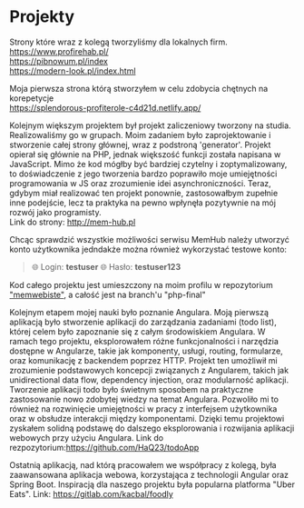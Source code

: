# Projekty
Strony które wraz z kolegą tworzyliśmy dla lokalnych firm.<br>
https://www.profirehab.pl/<br>
https://pibnowum.pl/index<br>
https://modern-look.pl/index.html<br>


Moja pierwsza strona którą stworzyłem w celu zdobycia chętnych na korepetycje<br>
https://splendorous-profiterole-c4d21d.netlify.app/ <br>


Kolejnym większym projektem był projekt zaliczeniowy tworzony na studia. Realizowaliśmy go w grupach. Moim zadaniem było zaprojektowanie i stworzenie całej strony głównej, wraz z podstroną 'generator'. Projekt opierał się głównie na PHP, jednak większość funkcji została napisana w JavaScript. Mimo że kod mógłby być bardziej czytelny i zoptymalizowany, to doświadczenie z jego tworzenia bardzo poprawiło moje umiejętności programowania w JS oraz zrozumienie idei asynchroniczności. Teraz, gdybym miał realizować ten projekt ponownie, zastosowałbym zupełnie inne podejście, lecz ta praktyka na pewno wpłynęła pozytywnie na mój rozwój jako programisty.<br>
Link do strony: http://mem-hub.pl<br>

Chcąc sprawdzić wszystkie możliwości serwisu MemHub należy utworzyć konto użytkownika jedndakże można również wykorzystać testowe konto:
> :globe_with_meridians: Login: **testuser**
> :globe_with_meridians: Hasło: **testuser123**

Kod całego projektu jest umieszczony na moim profilu w repozytorium ["memwebiste"](https://github.com/HaQ23/memwebsite), a całość jest na branch'u "php-final"

Kolejnym etapem mojej nauki było poznanie Angulara. Moją pierwszą aplikacją było stworzenie aplikacji do zarządzania zadaniami (todo list), której celem było zapoznanie się z całym środowiskiem Angulara.
W ramach tego projektu, eksplorowałem różne funkcjonalności i narzędzia dostępne w Angularze, takie jak komponenty, usługi, routing, formularze, oraz komunikację z backendem poprzez HTTP. Projekt ten umożliwił mi zrozumienie podstawowych koncepcji związanych z Angularem, takich jak unidirectional data flow, dependency injection, oraz modularność aplikacji.
Tworzenie aplikacji todo było świetnym sposobem na praktyczne zastosowanie nowo zdobytej wiedzy na temat Angulara. Pozwoliło mi to również na rozwinięcie umiejętności w pracy z interfejsem użytkownika oraz w obsłudze interakcji między komponentami. Dzięki temu projektowi zyskałem solidną podstawę do dalszego eksplorowania i rozwijania aplikacji webowych przy użyciu Angulara. Link do rezpozytorium:https://github.com/HaQ23/todoApp <br>

Ostatnią aplikacją, nad którą pracowałem we współpracy z kolegą, była zaawansowana aplikacja webowa, korzystająca z technologii Angular oraz Spring Boot.
Inspiracją dla naszego projektu była popularna platforma "Uber Eats".  Link: https://gitlab.com/kacbal/foodly
